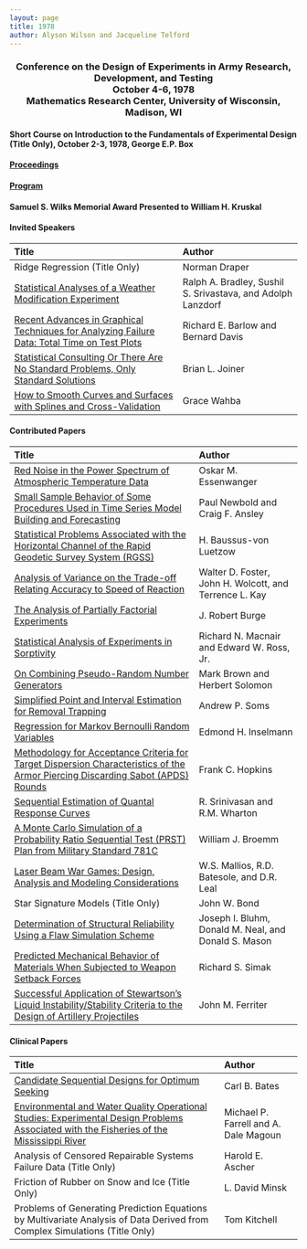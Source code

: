 ```yaml
---
layout: page
title: 1978
author: Alyson Wilson and Jacqueline Telford
---
```

<div align="center"><h3>Conference on the Design of Experiments in Army Research, Development, and Testing<br>
October 4-6, 1978<br>
Mathematics Research Center, University of Wisconsin, Madison, WI</h3></div>

#### Short Course on Introduction to the Fundamentals of Experimental Design (Title Only), October 2-3, 1978, George E.P. Box

#### [Proceedings](https://alysongwilson.github.io/ACAS/DOE3/DOE24.pdf#page=2)

#### [Program](https://alysongwilson.github.io/ACAS/DOE3/DOE24.pdf#page=14)

#### Samuel S. Wilks Memorial Award Presented to William H. Kruskal

#### Invited Speakers

| Title | Author |
| :--- | :--- |
| Ridge Regression (Title Only) | Norman Draper |
| [Statistical Analyses of a Weather Modification Experiment](https://alysongwilson.github.io/ACAS/DOE3/DOE24.pdf#page=22) | Ralph A. Bradley, Sushil S. Srivastava, and Adolph Lanzdorf |
| [Recent Advances in Graphical Techniques for Analyzing Failure Data: Total Time on Test Plots](https://alysongwilson.github.io/ACAS/DOE3/DOE24.pdf#page=382) | Richard E. Barlow and Bernard Davis |
| [Statistical Consulting Or There Are No Standard Problems, Only Standard Solutions](https://alysongwilson.github.io/ACAS/DOE3/DOE24.pdf#page=282) | Brian L. Joiner |
| [How to Smooth Curves and Surfaces with Splines and Cross-Validation](https://alysongwilson.github.io/ACAS/DOE3/DOE24.pdf#page=188) | Grace Wahba |


#### Contributed Papers

| Title | Author |
| :--- | :--- |
| [Red Noise in the Power Spectrum of Atmospheric Temperature Data](https://alysongwilson.github.io/ACAS/DOE3/DOE24.pdf#page=72) | Oskar M. Essenwanger |
| [Small Sample Behavior of Some Procedures Used in Time Series Model Building and Forecasting](https://alysongwilson.github.io/ACAS/DOE3/DOE24.pdf#page=84) | Paul Newbold and Craig F. Ansley |
| [Statistical Problems Associated with the Horizontal Channel of the Rapid Geodetic Survey System (RGSS)](https://alysongwilson.github.io/ACAS/DOE3/DOE24.pdf#page=102) | H. Baussus-von Luetzow |
| [Analysis of Variance on the Trade-off Relating Accuracy to Speed of Reaction](https://alysongwilson.github.io/ACAS/DOE3/DOE24.pdf#page=120) | Walter D. Foster, John H. Wolcott, and Terrence L. Kay |
| [The Analysis of Partially Factorial Experiments](https://alysongwilson.github.io/ACAS/DOE3/DOE24.pdf#page=128) | J. Robert Burge |
| [Statistical Analysis of Experiments in Sorptivity](https://alysongwilson.github.io/ACAS/DOE3/DOE24.pdf#page=142) | Richard N. Macnair and Edward W. Ross, Jr. |
| [On Combining Pseudo-Random Number Generators](https://alysongwilson.github.io/ACAS/DOE3/DOE24.pdf#page=154) | Mark Brown and Herbert Solomon |
| [Simplified Point and Interval Estimation for Removal Trapping](https://alysongwilson.github.io/ACAS/DOE3/DOE24.pdf#page=164) | Andrew P. Soms |
| [Regression for Markov Bernoulli Random Variables](https://alysongwilson.github.io/ACAS/DOE3/DOE24.pdf#page=182) | Edmond H. Inselmann |
| [Methodology for Acceptance Criteria for Target Dispersion Characteristics of the Armor Piercing Discarding Sabot (APDS) Rounds](https://alysongwilson.github.io/ACAS/DOE3/DOE24.pdf#page=214) | Frank C. Hopkins |
| [Sequential Estimation of Quantal Response Curves](https://alysongwilson.github.io/ACAS/DOE3/DOE24.pdf#page=250) | R. Srinivasan and R.M. Wharton |
| [A Monte Carlo Simulation of a Probability Ratio Sequential Test (PRST) Plan from Military Standard 781C](https://alysongwilson.github.io/ACAS/DOE3/DOE24.pdf#page=262) | William J. Broemm |
| [Laser Beam War Games: Design, Analysis and Modeling Considerations](https://alysongwilson.github.io/ACAS/DOE3/DOE24.pdf#page=308) | W.S. Mallios, R.D. Batesole, and D.R. Leal |
| Star Signature Models (Title Only) | John W. Bond |
| [Determination of Structural Reliability Using a Flaw Simulation Scheme](https://alysongwilson.github.io/ACAS/DOE3/DOE24.pdf#page=332) | Joseph I. Bluhm, Donald M. Neal, and Donald S. Mason |
| [Predicted Mechanical Behavior of Materials When Subjected to Weapon Setback Forces](https://alysongwilson.github.io/ACAS/DOE3/DOE24.pdf#page=358) | Richard S. Simak |
| [Successful Application of Stewartson’s Liquid Instability/Stability Criteria to the Design of Artillery Projectiles](https://alysongwilson.github.io/ACAS/DOE3/DOE24.pdf#page=368) | John M. Ferriter |


#### Clinical Papers

| Title | Author |
| :--- | :--- |
| [Candidate Sequential Designs for Optimum Seeking](https://alysongwilson.github.io/ACAS/DOE3/DOE24.pdf#page=40) | Carl B. Bates |
| [Environmental and Water Quality Operational Studies: Experimental Design Problems Associated with the Fisheries of the Mississippi River](https://alysongwilson.github.io/ACAS/DOE3/DOE24.pdf#page=64) | Michael P. Farrell and A. Dale Magoun |
| Analysis of Censored Repairable Systems Failure Data (Title Only) | Harold E. Ascher |
| Friction of Rubber on Snow and Ice (Title Only) | L. David Minsk |
| Problems of Generating Prediction Equations by Multivariate Analysis of Data Derived from Complex Simulations (Title Only) | Tom Kitchell |
